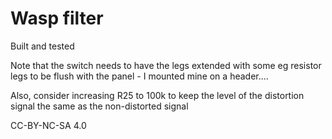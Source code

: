 # Wasp filter

Built and tested

Note that the switch needs to have the legs extended with some eg resistor legs to be flush with the panel - I mounted mine on a header....

Also, consider increasing R25 to 100k to keep the level of the distortion signal the same as the non-distorted signal

CC-BY-NC-SA 4.0
